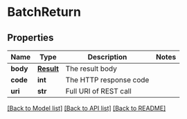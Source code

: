 # BatchReturn

## Properties
Name | Type | Description | Notes
------------ | ------------- | ------------- | -------------
**body** | [**Result**](Result.md) | The result body | 
**code** | **int** | The HTTP response code | 
**uri** | **str** | Full URI of REST call | 

[[Back to Model list]](../README.md#documentation-for-models) [[Back to API list]](../README.md#documentation-for-api-endpoints) [[Back to README]](../README.md)


